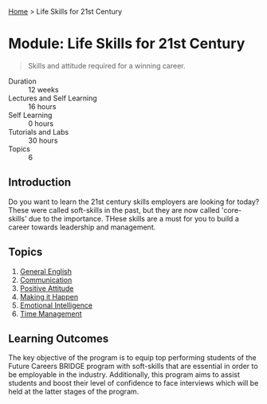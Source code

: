 [Home](../README.md) > Life Skills for 21st Century

# Module: Life Skills for 21st Century

> Skills and attitude required for a winning career.

<dl>
<dt>Duration</dt>
<dd>12  weeks</dd>
<dt>Lectures and Self Learning</dt>
<dd>16  hours</dd>
<dt>Self Learning</dt>
<dd>0  hours</dd>
<dt>Tutorials and Labs</dt>
<dd>30  hours</dd>
<dt>Topics</dt>
<dd>6</dd>
</dl>

## Introduction

Do you want to learn the 21st century skills employers are looking for today? These were called soft-skills in the past, but they are now called 'core-skills' due to the importance. THese skills are a must for you to build a career towards leadership and management.

## Topics

1. [General English](./01-general-english.md)
1. [Communication](./02-communication.md)
1. [Positive Attitude](./03-positive-attitude.md)
1. [Making it Happen](./04-making-it-happen.md)
1. [Emotional Intelligence](./05-emotional-intelligence.md)
1. [Time Management](./06-time-management.md)

## Learning Outcomes

The key objective of the program is to equip top performing students of the Future Careers BRIDGE program with soft-skills that are essential in order to be employable in the industry. Additionally, this program aims to assist students and boost their level of confidence to face interviews which will be held at the latter stages of the program.

